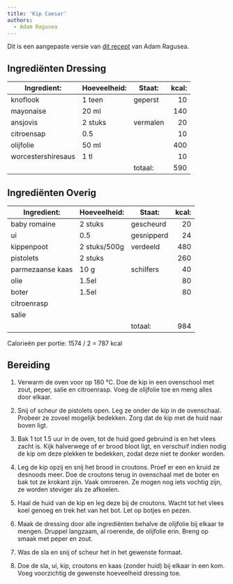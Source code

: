 ```yaml
---
title: 'Kip Caesar'
authors:
  - Adam Ragusea
---
```


Dit is een aangepaste versie van [dit recept](https://www.youtube.com/watch?v=E_CFYtwk1zE) van Adam Ragusea.

## Ingrediënten Dressing

| Ingredient:        | Hoeveelheid: | Staat:   | kcal: |
| ------------------ | ------------ | -------- | ----: |
| knoflook           | 1 teen       | geperst  |    10 |
| mayonaise          | 20 ml        |          |   140 |
| ansjovis           | 2 stuks      | vermalen |    20 |
| citroensap         | 0.5          |          |    10 |
| olijfolie          | 50 ml        |          |   400 |
| worcestershiresaus | 1 tl         |          |    10 |
|                    |              | totaal:  |   590 |

## Ingrediënten Overig

| Ingredient:      | Hoeveelheid: | Staat:     | kcal: |
| ---------------- | ------------ | ---------- | ----: |
| baby romaine     | 2 stuks      | gescheurd  |    20 |
| ui               | 0.5          | gesnipperd |    24 |
| kippenpoot       | 2 stuks/500g | verdeeld   |   480 |
| pistolets        | 2 stuks      |            |   260 |
| parmezaanse kaas | 10 g         | schilfers  |    40 |
| olie             | 1.5el        |            |    80 |
| boter            | 1.5el        |            |    80 |
| citroenrasp      |              |            |       |
| salie            |              |            |       |
|                  |              | totaal:    |   984 |

Calorieën per portie: 1574 / 2 = 787 kcal

## Bereiding

1. Verwarm de oven voor op 180 °C. Doe de kip in een ovenschool met zout, peper, salie en citroenrasp. Voeg de olijfolie toe en meng alles door elkaar.

1. Snij of scheur de pistolets open. Leg ze onder de kip in de ovenschaal. Probeer ze zoveel mogelijk bedekken. Zorg dat de kip met de huid naar boven ligt.

1. Bak 1 tot 1.5 uur in de oven, tot de huid goed gebruind is en het vlees zacht is. Kijk halverwege of er brood bloot ligt, en verschuif indien nodig de kip om deze plekken te bedekken, zodat deze niet te donker worden.

1. Leg de kip opzij en snij het brood in croutons. Proef er een en kruid ze desnoods meer. Doe de croutons terug in ovenschaal met de boter en bak tot ze krokant zijn. Vaak omroeren. Ze mogen nog iets vochtig zijn, ze worden steviger als ze afkoelen.

1. Haal de huid van de kip en leg deze bij de croutons. Wacht tot het vlees koel genoeg en trek het van het bot. Let op botjes en pezen.

1. Maak de dressing door alle ingrediënten behalve de olijfolie bij elkaar te mengen. Druppel langzaam, al roerende, de olijfolie erin. Breng op smaak met peper en zout.

1. Was de sla en snij of scheur het in het gewenste formaat.

1. Doe de sla, ui, kip, croutons en kaas (zonder huid) bij elkaar in een kom. Voeg voorzichtig de gewenste hoeveelheid dressing toe.
